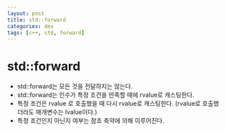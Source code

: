 ```yaml
---
layout: post
title: std::forward
categories: dev
tags: [c++, std, forward]
---
```


# std::forward
 - std::forward는 모든 것을 전달하지는 않는다.
 - std::forward는 인수가 특정 조건을 만족할 때에 rvalue로 캐스팅한다.
 - 특정 조건은 rvalue 로 호출했을 때 다시 rvalue로 캐스팅한다. (rvalue로 호출했더라도 매개변수는 lvalue이다.)
 - 특정 조건인지 아닌지 여부는 참조 축약에 의해 이루어진다.
